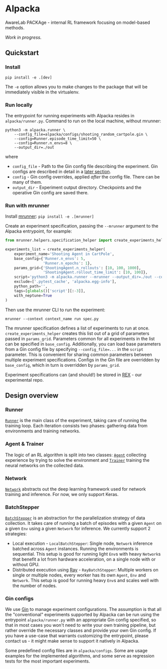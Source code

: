 # Alpacka

AwareLab PACKAge - internal RL framework focusing on model-based methods.

_Work in progress._

## Quickstart

### Install

`pip install -e .[dev]`

The `-e` option allows you to make changes to the package that will be immediately visible in the virtualenv.

### Run locally

The entrypoint for running experiments with Alpacka resides in `alpacka/runner.py`. Command to run on the local machine, without mrunner:

```
python3 -m alpacka.runner \
    --config_file=alpacka/configs/shooting_random_cartpole.gin \
    --config=Runner.episode_time_limit=50 \
    --config=Runner.n_envs=8 \
    --output_dir=./out
```

where

- `config_file` - Path to the Gin config file describing the experiment. Gin configs are described in detail in a [later section](#gin-configs).
- `config` - Gin config overrides, applied _after_ the config file. There can be many of them.
- `output_dir` - Experiment output directory. Checkpoints and the operative Gin config are saved there.

### Run with mrunner

Install [mrunner](https://gitlab.com/awarelab/mrunner): `pip install -e .[mrunner]`

<!-- TODO(koz4k): Link some doc for how to setup mrunner (creating contexts etc) that is actually maintained (do we even have one?!).  -->

Create an experiment specification, passing the `--mrunner` argument to the Alpacka entrypoint, for example:

```python
from mrunner.helpers.specification_helper import create_experiments_helper

experiments_list = create_experiments_helper(
    experiment_name='Shooting Agent in CartPole',
    base_config={'Runner.n_envs': 5,
                 'Runner.n_epochs': 1},
    params_grid={'ShootingAgent.n_rollouts': [10, 100, 1000],
                 'ShootingAgent.rollout_time_limit': [10, 100]},
    script='python3 -m alpacka.runner --mrunner --output_dir=./out --config_file=alpacka/configs/shooting_random_cartpole.gin',
    exclude=['.pytest_cache', 'alpacka.egg-info'],
    python_path='',
    tags=[globals()['script'][:-3]],
    with_neptune=True
)
```

Then use the mrunner CLI to run the experiment:

```
mrunner --context context_name run spec.py
```

The mrunner specification defines a list of experiments to run at once. `create_experiments_helper` creates this list out of a grid of parameters passed in `params_grid`. Parameters common for all experiments in the list can be specified in `base_config`. Additionally, you can load base parameters from a Gin config file by specifying `--config_file=...` in the `script` parameter. This is convenient for sharing common parameters between multiple experiment specifications. Configs in the Gin file are overridden by `base_config`, which in turn is overridden by `params_grid`.

Experiment specifications can (and should!) be stored in [REX](https://gitlab.com/awarelab/rex) - our experimental repo.

<!-- TODO(koz4k): Add a readme to REX - what to put there, directory structure, some conventions. -->

## Design overview

### Runner

[`Runner`](alpacka/runner.py) is the main class of the experiment, taking care of running the training loop. Each iteration consists two phases: gathering data from environments and training networks.

### Agent & Trainer

The logic of an RL algorithm is split into two classes: [`Agent`](alpacka/agents/base.py) collecting experience by trying to solve the environment and [`Trainer`](alpacka/trainers/base.py) training the neural networks on the collected data.

<!--TODO(koz4k): Describe Agent/OnlineAgent, Trainer and their responsibilities.-->

<!--TODO(koz4k): DeterministicMCTS. -->

<!--TODO(koz4k): Describe `Agent` <-> `Network` communication.-->

### Network

[`Network`](alpacka/networks/core.py) abstracts out the deep learning framework used for network training and inference. For now, we only support Keras.

### BatchStepper

[`BatchStepper`](alpacka/batch_steppers.py) is an abstraction for the parallelization strategy of data collection. It takes care of running a batch of episodes with a given `Agent` on a given `Env` using a given `Network` for inference. We currently support 2 strategies:

- Local execution - `LocalBatchStepper`: Single node, `Network` inference batched across `Agent` instances. Running the environments is sequential. This setup is good for running light `Env`s with heavy `Network`s that benefit a lot from hardware acceleration, on a single node with or without GPU.
- Distributed execution using [Ray](https://ray.readthedocs.io/en/latest/) - `RayBatchStepper`: Multiple workers on single or multiple nodes, every worker has its own `Agent`, `Env` and `Network`. This setup is good for running heavy `Env`s and scales well with the number of nodes.

### Gin configs

We use [Gin](https://github.com/google/gin-config) to manage experiment configurations. The assumption is that all the "conventional" experiments supported by Alpacka can be run using the entrypoint `alpacka/runner.py` with an appropriate Gin config specified, so that in most cases you won't need to write your own training pipeline, but rather override the necessary classes and provide your own Gin config. If you have a use-case that warrants customizing the entrypoint, please contact us - it might make sense to support it natively in Alpacka.

Some predefined config files are in `alpacka/configs`. Some are usage examples for the implemented algorithms, and some serve as regression tests for the most important experiments.

<!-- TODO(koz4k): How they're structured (top-down config writing process), where to get them from (operative configs). -->
